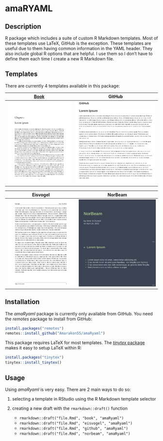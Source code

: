 amaRYAML
================

## Description

R package which includes a suite of custom R Markdown templates. Most of
these templates use LaTeX, GitHub is the exception. These templates are
useful due to them having common information in the YAML header. They
also include global R options that are helpful. I use them so I don’t
have to define them each time I create a new R Markdown file.

## Templates

There are currently 4 templates available in this package:

| [Book](examples/book/book.pdf)  |                GitHub                 |
|:-------------------------------:|:-------------------------------------:|
| ![Book](examples/book/book.png) | ![GitHub](examples/github/github.png) |

|                  Eisvogel                   |                 NorBeam                  |
|:-------------------------------------------:|:----------------------------------------:|
| ![Eisvogel](examples/eisvogel/eisvogel.png) | ![NorBeam](examples/norbeam/norbeam.png) |

## Installation

The *amaRyaml* package is currently only available from GitHub. You need
the *remotes* package to install from GitHub:

``` r
install.packages("remotes")
remotes::install_github("Amarakon55/amaRyaml")
```

This package requires LaTeX for most templates. The [*tinytex*
package](https://github.com/yihui/tinytex) makes it easy to setup LaTeX
within R:

``` r
install.packages("tinytex")
tinytex::install_tinytex()
```

## Usage

Using *amaRyaml* is very easy. There are 2 main ways to do so:

1.  selecting a template in RStudio using the R Markdown template
    selector

2.  creating a new draft with the `rmarkdown::draft()` function

    -   `rmarkdown::draft("file.Rmd", "book", "amaRyaml")`
    -   `rmarkdown::draft("file.Rmd", "eisvogel", "amaRyaml")`
    -   `rmarkdown::draft("file.Rmd", "github", "amaRyaml")`
    -   `rmarkdown::draft("file.Rmd", "norbeam", "amaRyaml")`
